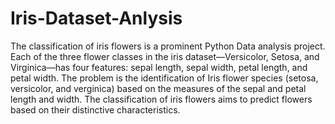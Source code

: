 # Iris-Dataset-Anlysis

The classification of iris flowers is a prominent Python Data analysis project. Each of the three flower classes in the iris dataset—Versicolor, Setosa, and Virginica—has four features: sepal length, sepal width, petal length, and petal width. The problem is the identification of Iris flower species (setosa, versicolor, and verginica) based on the measures of the sepal and petal length and width. The classification of iris flowers aims to predict flowers based on their distinctive characteristics.
